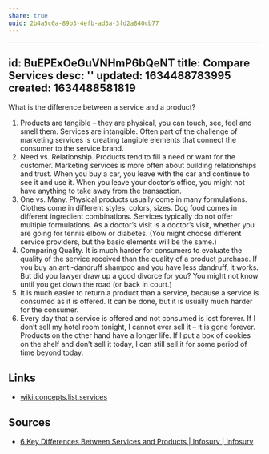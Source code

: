 ```yaml
---
share: true
uuid: 2b4a5c0a-89b3-4efb-ad3a-3fd2a840cb77
---
```

---
id: BuEPExOeGuVNHmP6bQeNT
title: Compare Services
desc: ''
updated: 1634488783995
created: 1634488581819
---

What is the difference between a service and a product?

1. Products are tangible – they are physical, you can touch, see, feel and smell them. Services are intangible. Often part of the challenge of marketing services is creating tangible elements that connect the consumer to the service brand.
2. Need vs. Relationship. Products tend to fill a need or want for the customer. Marketing services is more often about building relationships and trust. When you buy a car, you leave with the car and continue to see it and use it. When you leave your doctor’s office, you might not have anything to take away from the transaction.
3. One vs. Many. Physical products usually come in many formulations. Clothes come in different styles, colors, sizes. Dog food comes in different ingredient combinations. Services typically do not offer multiple formulations. As a doctor’s visit is a doctor’s visit, whether you are going for tennis elbow or diabetes. (You might choose different service providers, but the basic elements will be the same.)
4. Comparing Quality. It is much harder for consumers to evaluate the quality of the service received than the quality of a product purchase. If you buy an anti-dandruff shampoo and you have less dandruff, it works. But did you lawyer draw up a good divorce for you? You might not know until you get down the road (or back in court.)
5. It is much easier to return a product than a service, because a service is consumed as it is offered. It can be done, but it is usually much harder for the consumer.
6. Every day that a service is offered and not consumed is lost forever. If I don’t sell my hotel room tonight, I cannot ever sell it – it is gone forever. Products on the other hand have a longer life. If I put a box of cookies on the shelf and don’t sell it today, I can still sell it for some period of time beyond today.

## Links

* [wiki.concepts.list.services](/undefined)

## Sources

* [6 Key Differences Between Services and Products | Infosurv | Infosurv](https://www.infosurv.com/6-key-differences-between-marketing-services-and-products/)
